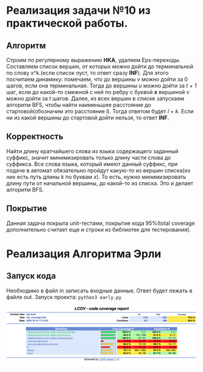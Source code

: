 # Реализация задачи №10 из практической работы. 
## Алгоритм 
Строим по регулярному выражению **НКА**, удаляем Eps-переходы. Составляем список вершин, от которых можно дойти до терминальной по слову x^k.(если список пуст, то ответ сразу **INF**). Для этого посчитаем динамику: помечаем, что до вершины _v_ можно дойти за 0 шагов, если она терминальная. Тогда до вершины _u_ можно дойти за _t + 1_ шаг, если до какой-то смежной с ней по ребру с буквой **x** вершиной _v_ можно дойти за _t_ шагов. Далее, из всех вершин в списке запускаем алгоритм BFS, чтобы найти наименьшее расстояние до стартовой(обозначим это расстояние _l_). Тогда ответом будет _l_ + _k_. Если ни из какой вершины до стартовой дойти нельзя, то ответ **INF**.

## Корректность
Найти длину кратчайшего слова из языка содержащего заданный суффикс, значит минимизировать только длину части слова до суффикса. Все слова языка, который имеют данный суффикс, при подаче в автомат обязательно пройдут какую-то из вершин списка(из них есть путь длины _k_ по буквам _x_). То есть, нужно минимизировать длину пути от начальной вершины, до какой-то из списка. Это и делает алгоритм BFS. 

## Покрытие
Данная задача покрыта unit-тестами, покрытие кода 95%(total coverage дополнительно считает еще и строки из библиотек для тестирования).

# Реализация Алгоритма Эрли
## Запуск кода
Необходимо в файл in записать входные данные. Ответ будет лежать в файле out. Запуск проекта: `python3 early.py`



![My Image](result.png)
